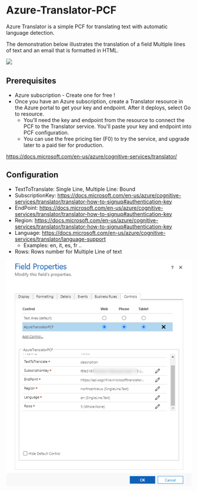 # Azure-Translator-PCF
Azure Translator is a simple PCF for translating text with automatic language detection. 

The demonstration below illustrates the translation of a field 
Multiple lines of text and an email that is formatted in HTML.

[<img src="https://img.youtube.com/vi/2361bUneCeE/maxresdefault.jpg" width="50%">](https://youtu.be/2361bUneCeE)

## Prerequisites
- Azure subscription - Create one for free !
- Once you have an Azure subscription, create a Translator resource in the Azure portal to get your key and endpoint. After it deploys, select Go to resource.
  - You'll need the key and endpoint from the resource to connect the PCF to the Translator service. You'll paste your key and endpoint into PCF configuration.
  - You can use the free pricing tier (F0) to try the service, and upgrade later to a paid tier for production.

https://docs.microsoft.com/en-us/azure/cognitive-services/translator/

## Configuration
- TextToTranslate: Single Line, Multiple Line: Bound
- SubscriptionKey: https://docs.microsoft.com/en-us/azure/cognitive-services/translator/translator-how-to-signup#authentication-key
- EndPoint: https://docs.microsoft.com/en-us/azure/cognitive-services/translator/translator-how-to-signup#authentication-key
- Region: https://docs.microsoft.com/en-us/azure/cognitive-services/translator/translator-how-to-signup#authentication-key
- Language: https://docs.microsoft.com/en-us/azure/cognitive-services/translator/language-support
  - Examples: en, it, es, fr ..
- Rows: Rows number for Multiple Line of text

![](ConfigurationExample.png)




